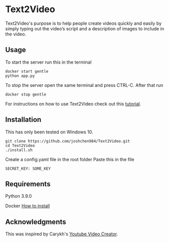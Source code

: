 # Text2Video
Text2Video's purpose is to help people create videos quickly and easily by simply typing out the video’s script and a description of images to include in the video.

## Usage
To start the server run this in the terminal
~~~
docker start gentle
python app.py
~~~
To stop the server open the same terminal and press CTRL-C. After that run
~~~
docker stop gentle
~~~

For instructions on how to use Text2Video check out this [tutorial](https://www.youtube.com/watch?v=o5VlCaXgN6w).

## Installation
This has only been tested on Windows 10.
~~~
git clone https://github.com/joshchen984/Text2Video.git
cd Text2Video
./install.sh
~~~
Create a config.yaml file in the root folder
Paste this in the file
~~~
SECRET_KEY: SOME_KEY
~~~
## Requirements
Python 3.9.0

Docker
[How to install](https://www.youtube.com/watch?v=5nX8U8Fz5S0)

## Acknowledgments
This was inspired by Carykh's [Youtube Video Creator](https://www.youtube.com/watch?v=Jr9sptoLvJU&t=64s).
